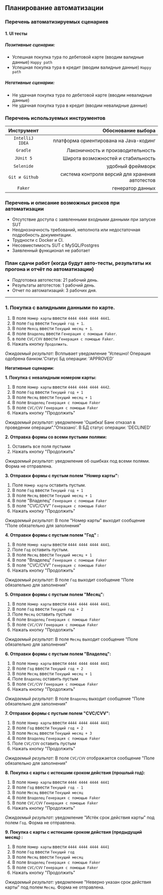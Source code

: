 ## Планирование автоматизации
### Перечень автоматизируемых сценариев
#### 1. UI тесты
##### Позитивные сценарии:
- Успешная покупка тура по дебетовой карте (вводим валидные данные) `Happy path`
- Успешная покупка тура в кредит (вводим валидные данные) `Happy path`

##### Негативные сценарии:

- Не удачная покупка тура по дебетовой карте (вводим невалидные данные)
- Не удачная покупка тура в кредит (вводим невалидные данные)

### Перечень используемых инструментов

|   Инструмент    | Обоснование выбора |
|:---------------:| ---: |
| `IntelliJ IDEA` | платформа ориентирована на Java-кодинг |
|    `Gradle`     | Лаконичность и производительность|
|    `JUnit 5`    | Широта возможностей и стабильность |
|        `Selenide`         | удобный фреймворк                   |
|           `Git и Github`      |          система контроля версий для хранения автотестов          |
|           `Faker`      |          генератор данных         |

### Перечень и описание возможных рисков при автоматизации
- Отсутствие доступа с заявленными входными данными при запуске SUT
- Неоднозначность требований, неполнота или недостаточная подробность документации.
- Трудности с Docker и CI.
- Несовместимость SUT с MySQL/Postgres
- Заявленный функционал не работает


### План сдачи работ (когда будут авто-тесты, результаты их прогона и отчёт по автоматизации)
- Подготовка автотестов: 21 рабочий день.
- Результаты автотестов: 1 рабочий день.
- Отчет по автоматизаций: 3 рабочих дня.

_______________

### 1. Покупка с валидными данными по карте.
1. В поле `Номер карты` ввести `4444 4444 4444 4441`.
2. В поле `Год` ввести `Текущий год + 1`.
3. В поле `Меясц` ввести `Текущий месяц + 1`.
4. В поле `Владелец` ввести `Генерация с помощью Faker`.
5. в поле `CVC/CVV` ввести `Генерация с помощью Faker`.
6. Нажать кнопку `Продолжить`.

*Ожидаемый результат:* 
Всплывает уведомление 'Успешно! Операция одобрена банком.'Статус Бд операции: 'APPROVED'

**Негативные сценарии:**

**1. Покупка с невалидным номером карты:**
1.	В поле `Номер карты` ввести `4444 4444 4444 4442`.
2.	В поле `Год` ввести `Текущий год + 1`
3.	В поле `Месяц` ввести `Текущий месяц + 1`
4.	В поле `Владелец` `Генерация с помощью Faker`
5.	В поле `CVC/CVV` `Генерация с помощью Faker`
6.	Нажать кнопку "Продолжить"

*Ожидаемый результат:* 
уведомление 'Ошибка! Банк отказал в проведении операции"."Отказано'. В БД статус операции: 'DECLINED'

**2. Отправка формы со всеми пустыми полями:**

1.	Оставить все поля пустыми
2.	Нажать кнопку "Продолжить"

*Ожидаемый результат:* 
уведомление об ошибках под всеми полями. Форма не отправлена.

**3. Отправки формы с пустым полем "Номер карты":**
1.	Поле `Номер карты` оставить пустым.
2.	В поле `Год` ввести `Текущий год + 1`
3.	В поле `Месяц` ввести `Текущий месяц + 1`
4.	В поле "Владелец" `Генерация с помощью Faker`
5.	В поле "CVC/CVV" `Генерация с помощью Faker`
6.	Нажать кнопку "Продолжить"

*Ожидаемый результат:* 
В поле "Номер карты" выходит сообщение "Поле обязательно для заполнения"

**4. Отправки формы с пустым полем "Год" :**
1.	В поле `Номер карты` ввести `4444 4444 4444 4441`.
2.	Поле `Год` оставить пустым.
3.	В поле `Месяц` ввести `Текущий месяц + 1`
4.	В поле "Владелец" `Генерация с помощью Faker`
5.	В поле "CVC/CVV" `Генерация с помощью Faker`
6.	Нажать кнопку "Продолжить"

*Ожидаемый результат:* 
В поле `Год` выходит сообщение "Поле обязательно для заполнения"

**5. Отправки формы с пустым полем "Месяц":**
1.	В поле `Номер карты` ввести `4444 4444 4444 4441`.
2.	В поле `Год` ввести `Текущий год + 2`
3.	Поле `Месяц` оставить пустым
4.	В поле `Владелец` `Генерация с помощью Faker`
5.	В поле `CVC/CVV` `Генерация с помощью Faker`
6.	Нажать кнопку "Продолжить"

*Ожидаемый результат:* 
В поле `Месяц` выходит сообщение "Поле обязательно для заполнения"

**6. Отправки формы с пустым полем "Владелец":**
1.	В поле `Номер карты` ввести `4444 4444 4444 4441`
2.	В поле `Год` ввести `Текущий год + 2`
3.	В поле `Месяц` ввести `Текущий месяц + 1`
4.	Поле `Владелец` оставить пустым
5.	В поле `CVC/CVV` `Генерация с помощью Faker`
6.	Нажать кнопку "Продолжить"

*Ожидаемый результат:* 
В поле `Владелец` выходит сообщение "Поле обязательно для заполнения"

**7. Отправки формы с пустым полем "CVC/CVV":**
1.	В поле `Номер карты` ввести `4444 4444 4444 4441`
2.	В поле `Год` ввести `Текущий год + 2`
3.	В поле `Месяц` ввести `Текущий месяц + 3`
4.	В поле `Владелец` `Генерация с помощью Faker`
5.	Поле `CVC/CVV` оставить пустым
6.	Нажать кнопку "Продолжить"

*Ожидаемый результат:* 
В поле `CVC/CVV` отображается сообщение "Поле обязательно для заполнения"

**8. Покупка с карты с истекшим сроком действия (прошлый год):**
1.	В поле `Номер карты` ввести `4444 4444 4444 4441`
2.	В поле `Год` ввести `Текущий год - 1`
3.	В поле `Месяц` ввести `Текущий месяц`
4.	В поле `Владелец` `Генерация с помощью Faker`
5.	В поле `CVC/CVV` `Генерация с помощью Faker`
6.	Нажать кнопку "Продолжить"

*Ожидаемый результат:*
уведомление "Истёк срок действия карты" под полем `Год`. Форма не отправлена.

**9. Покупка с карты с истекшим сроком действия (предыдущий месяц) :**
1.	В поле `Номер карты` ввести `4444 4444 4444 4441`
2.	В поле `Год` ввести `Текущий год`
3.	В поле `Месяц` ввести `Текущий месяц`
4.	В поле `Владелец` `Генерация с помощью Faker`
5.	В поле `CVC/CVV` `Генерация с помощью Faker`
6.	Нажать кнопку "Продолжить"

*Ожидаемый результат:*
уведомление "Неверно указан срок действия карты" под полем `Месяц`. Форма не отправлена.

